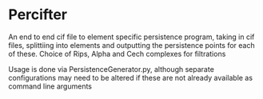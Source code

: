 # Percifter
An end to end cif file to element specific persistence program, taking in cif files, splittiing into elements and outputting the persistence points for each of these. Choice of Rips, Alpha and Cech complexes for filtrations

Usage is done via PersistenceGenerator.py, although separate configurations may need to be altered if these are not already available as command line arguments
